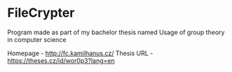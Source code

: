 FileCrypter
===========

Program made as part of my bachelor thesis named Usage of group theory in computer science

Homepage - http://fc.kamilhanus.cz/
Thesis URL - https://theses.cz/id/wor0p3?lang=en
